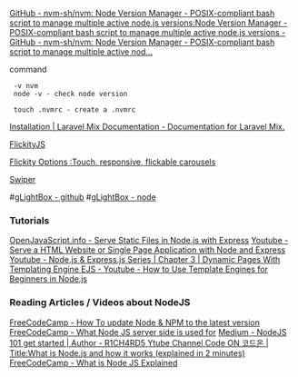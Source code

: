[GitHub - nvm-sh/nvm: Node Version Manager - POSIX-compliant bash script to manage multiple active node.js versions:Node Version Manager - POSIX-compliant bash script to manage multiple active node.js versions - GitHub - nvm-sh/nvm: Node Version Manager - POSIX-compliant bash script to manage multiple active nod...](https://github.com/nvm-sh/nvm)

command
```
 -v nvm
 node -v - check node version

 touch .nvmrc - create a .nvmrc
```

[Installation | Laravel Mix Documentation - Documentation for Laravel Mix.](https://laravel-mix.com/docs/4.0/installation)




[FlickityJS](https://flickity.metafizzy.co/)


[Flickity Options :Touch, responsive, flickable carousels](https://flickity.metafizzy.co/options.html#cellselector)

[Swiper](https://swiperjs.com/)


#[gLightBox - github](https://biati-digital.github.io/glightbox/)
#[gLightBox - node](https://www.npmjs.com/package/glightbox)


### Tutorials

[OpenJavaScript.info - Serve Static Files in Node.js with Express](https://openjavascript.info/2023/01/23/serve-static-files-in-node-js-with-express/)
[Youtube - Serve a HTML Website or Single Page Application with Node and Express](https://www.youtube.com/watch?v=fyc-4YmgLu0)
[Youtube - Node.js & Express.js Series | Chapter 3 | Dynamic Pages With Templating Engine EJS - ](https://www.youtube.com/watch?v=V5MLZEyiI1I)
[Youtube - How to Use Template Engines for Beginners in Node.js](https://www.youtube.com/watch?v=5uQWAxsV4_g)


### Reading Articles / Videos about NodeJS

[FreeCodeCamp - How To update Node & NPM to the latest version](https://www.freecodecamp.org/news/how-to-update-node-and-npm-to-the-latest-version/)
[FreeCodeCamp - What Node JS server side is used for](https://www.freecodecamp.org/news/node-js-server-side-javascript-what-is-node-used-for/)
[Medium - NodeJS 101 get started | Author - R1CH4RD5 ](https://r1ch4rd5.medium.com/node-js-1-getting-started-1fa41f22240f )
[Ytube Channel Code ON 코드온 | Title:What is Node.js and how it works (explained in 2 minutes)](https://www.youtube.com/watch?v=q-xS25lsN3I)
[FreeCodeCamp - What is Node JS Explained](https://www.freecodecamp.org/news/what-is-node-js-explained/)
[]()